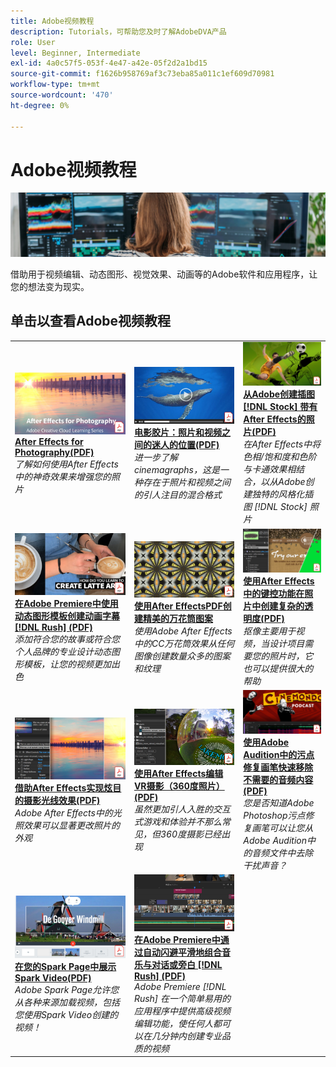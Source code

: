 ```yaml
---
title: Adobe视频教程
description: Tutorials，可帮助您及时了解AdobeDVA产品
role: User
level: Beginner, Intermediate
exl-id: 4a0c57f5-053f-4e47-a42e-05f2d2a1bd15
source-git-commit: f1626b958769af3c73eba85a011c1ef609d70981
workflow-type: tm+mt
source-wordcount: '470'
ht-degree: 0%

---
```


# Adobe视频教程

![Creative Cloud英雄图像](../assets/CCEbanner-DVA.png)

借助用于视频编辑、动态图形、视觉效果、动画等的Adobe软件和应用程序，让您的想法变为现实。

## 单击以查看Adobe视频教程

<table>
<tr>
 <td>
   <a href="assets/AfterEffectsforPhotography.pdf">
      <img alt="适用于摄影的After Effects" src="assets/AfterEffectsforPhotography.jpg" />
   </a>
    <div>
   <a href="assets/AfterEffectsforPhotography.pdf"><strong>After Effects for Photography(PDF)</strong></a>
    </div>
    <em>了解如何使用After Effects中的神奇效果来增强您的照片</em>
    <br>
  </td>
  <td>
   <a href="assets/CinemagraphsTheMesmerizingPlaceBetweenaPhotoandaVideo.pdf">
      <img alt="电影胶片：照片和视频之间的迷人位置" src="assets/CinemagraphsTheMesmerizingPlaceBetweenaPhotoandaVideo.jpg" />
   </a>
    <div>
   <a href="assets/CinemagraphsTheMesmerizingPlaceBetweenaPhotoandaVideo.pdf"><strong>电影胶片：照片和视频之间的迷人的位置(PDF)</strong></a>
    </div>
    <em>进一步了解cinemagraphs，这是一种存在于照片和视频之间的引人注目的混合格式</em>
    <br>
  </td>
  <td>
   <a href="assets/CreateanIllustrationfromanAdobeStockPhotowithAfterEffects.pdf">
      <img alt="从Adobe创建插图 [!DNL Stock] 照片与After Effects" src="assets/CreateanIllustrationfromanAdobeStockPhotowithAfterEffects.jpg" />
   </a>
    <div>
   <a href="assets/CreateanIllustrationfromanAdobeStockPhotowithAfterEffects.pdf"><strong>从Adobe创建插图 [!DNL Stock] 带有After Effects的照片(PDF)</strong></a>
    </div>
    <em>在After Effects中将色相/饱和度和色阶与卡通效果相结合，以从Adobe创建独特的风格化插图 [!DNL Stock] 照片</em>
    <br>
  </td>
</tr>
<tr>
 <td>
   <a href="assets/CreateAnimatedTitlesUsingMotionGraphicsTemplatesinAdobePremiereRush.pdf">
      <img alt="在Adobe Premiere中使用动态图形模板创建动画字幕 [!DNL Rush]" src="assets/CreateAnimatedTitlesUsingMotionGraphicsTemplatesinAdobePremiereRush.jpg" />
   </a>
    <div>
   <a href="assets/CreateAnimatedTitlesUsingMotionGraphicsTemplatesinAdobePremiereRush.pdf"><strong>在Adobe Premiere中使用动态图形模板创建动画字幕 [!DNL Rush] (PDF)</strong></a>
    </div>
    <em>添加符合您的故事或符合您个人品牌的专业设计动态图形模板，让您的视频更加出色</em>
    <br>
  </td>
  <td>
   <a href="assets/CreateBeautifulKaleidoscopePatternswithAfterEffects.pdf">
      <img alt="使用After Effects创建精美的万花筒图案" src="assets/CreateBeautifulKaleidoscopePatternswithAfterEffects.jpg" />
   </a>
    <div>
   <a href="assets/CreateBeautifulKaleidoscopePatternswithAfterEffects.pdf"><strong>使用After EffectsPDF创建精美的万花筒图案</strong></a>
    </div>
    <em>使用Adobe After Effects中的CC万花筒效果从任何图像创建数量众多的图案和纹理</em>
    <br>
  </td>
  <td>
   <a href="assets/CreateIntricateTransparencyinyourPhotographswithKeyinginAfterEffects.pdf">
      <img alt="使用After Effects中的键控功能在照片中创建复杂的透明度" src="assets/CreateIntricateTransparencyinyourPhotographswithKeyinginAfterEffects.jpg" />
   </a>
    <div>
   <a href="assets/CreateIntricateTransparencyinyourPhotographswithKeyinginAfterEffects.pdf"><strong>使用After Effects中的键控功能在照片中创建复杂的透明度(PDF)</strong></a>
    </div>
    <em>抠像主要用于视频，当设计项目需要您的照片时，它也可以提供很大的帮助</em>
    <br>
  </td>
</tr>
<tr>
 <td>
   <a href="assets/DazzlingLightEffectsforPhotographywithAfterEffects.pdf">
      <img alt="使用After Effects实现摄影的炫目光线效果" src="assets/DazzlingLightEffectsforPhotographywithAfterEffects.jpg" />
   </a>
    <div>
   <a href="assets/DazzlingLightEffectsforPhotographywithAfterEffects.pdf"><strong>借助After Effects实现炫目的摄影光线效果(PDF)</strong></a>
    </div>
    <em>Adobe After Effects中的光照效果可以显著更改照片的外观</em>
    <br>
  </td>
  <td>
   <a href="assets/EditingVRPhotography360photoswithAfterEffects.pdf">
      <img alt="使用After Effects编辑VR摄影（360度照片）" src="assets/EditingVRPhotography360photoswithAfterEffects.jpg" />
   </a>
    <div>
   <a href="assets/EditingVRPhotography360photoswithAfterEffects.pdf"><strong>使用After Effects编辑VR摄影（360度照片）(PDF)</strong></a>
    </div>
    <em>虽然更加引人入胜的交互式游戏和体验并不那么常见，但360度摄影已经出现</em>
    <br>
  </td>
  <td>
   <a href="assets/QuicklyRemoveUnwantedAudioContentwiththeSpotHealingBrushinAdobeAudition.pdf">
      <img alt="使用Adobe Audition中的污点修复画笔快速移除不需要的音频内容" src="assets/QuicklyRemoveUnwantedAudioContentwiththeSpotHealingBrushinAdobeAudition.jpg" />
   </a>
    <div>
   <a href="assets/QuicklyRemoveUnwantedAudioContentwiththeSpotHealingBrushinAdobeAudition.pdf"><strong>使用Adobe Audition中的污点修复画笔快速移除不需要的音频内容(PDF)</strong></a>
    </div>
    <em>您是否知道Adobe Photoshop污点修复画笔可以让您从Adobe Audition中的音频文件中去除干扰声音？</em>
    <br>
  </td>
</tr>
<tr>
   <td>
   <a href="assets/ShowcaseyourSparkVideoinyourSparkPage.pdf">
      <img alt="在您的Spark Page中展示Spark Video" src="assets/ShowcaseyourSparkVideoinyourSparkPage.jpg" />
   </a>
    <div>
   <a href="assets/ShowcaseyourSparkVideoinyourSparkPage.pdf"><strong>在您的Spark Page中展示Spark Video(PDF)</strong></a>
    </div>
    <em>Adobe Spark Page允许您从各种来源加载视频，包括您使用Spark Video创建的视频！</em>
    <br>
  </td>
  <td>
   <a href="assets/SmoothlyCombineMusicandDialogueorNarrationwithAutoduckinginAdobePremiereRush.pdf">
      <img alt="在Adobe Premiere中通过自动闪避平滑地组合音乐与对话或旁白 [!DNL Rush]" src="assets/SmoothlyCombineMusicandDialogueorNarrationwithAutoduckinginAdobePremiereRush.jpg" />
   </a>
    <div>
   <a href="assets/SmoothlyCombineMusicandDialogueorNarrationwithAutoduckinginAdobePremiereRush.pdf"><strong>在Adobe Premiere中通过自动闪避平滑地组合音乐与对话或旁白 [!DNL Rush] (PDF)</strong></a>
    </div>
    <em>Adobe Premiere [!DNL Rush] 在一个简单易用的应用程序中提供高级视频编辑功能，使任何人都可以在几分钟内创建专业品质的视频</em>
    <br>
  </td>
</tr>
</table>
